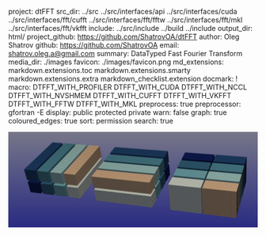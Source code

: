 project: dtFFT
src_dir: ../src
    ../src/interfaces/api
    ../src/interfaces/cuda
    ../src/interfaces/fft/cufft
    ../src/interfaces/fft/fftw
    ../src/interfaces/fft/mkl
    ../src/interfaces/fft/vkfft
include: ../src/include
    ../build
    ../include
output_dir: html/
project_github: https://github.com/ShatrovOA/dtFFT
author: Oleg Shatrov
github: https://github.com/ShatrovOA
email: shatrov.oleg.a@gmail.com
summary: DataTyped Fast Fourier Transform
media_dir: ./images
favicon: ./images/favicon.png
md_extensions: markdown.extensions.toc
    markdown.extensions.smarty
    markdown.extensions.extra
    markdown_checklist.extension
docmark: !
macro: DTFFT_WITH_PROFILER
    DTFFT_WITH_CUDA
    DTFFT_WITH_NCCL
    DTFFT_WITH_NVSHMEM
    DTFFT_WITH_CUFFT
    DTFFT_WITH_VKFFT
    DTFFT_WITH_FFTW
    DTFFT_WITH_MKL
preprocess: true
preprocessor: gfortran -E
display: public
    protected
    private
warn: false
graph: true
coloured_edges: true
sort: permission
search: true

<img src="./media/pencils.png" alt="pencils" width="850"/>

